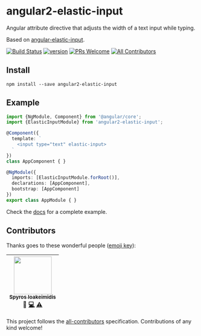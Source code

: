 # angular2-elastic-input

Angular attribute directive that adjusts the width of a text input while typing.

Based on [angular-elastic-input](https://github.com/jacek-pulit/angular-elastic-input).

[![Build Status][build-badge]][build]
[![version][version-badge]][package]
[![PRs Welcome][prs-badge]](http://makeapullrequest.com)
[![All Contributors](https://img.shields.io/badge/all_contributors-1-orange.svg?style=flat-square)](#contributors)

## Install

`npm install --save angular2-elastic-input`

## Example

```typescript
import {NgModule, Component} from '@angular/core';
import {ElasticInputModule} from 'angular2-elastic-input';

@Component({
  template: `
    <input type="text" elastic-input>
  `
})
class AppComponent { }

@NgModule({
  imports: [ElasticInputModule.forRoot()],
  declarations: [AppComponent],
  bootstrap: [AppComponent]
})
export class AppModule { }
```

Check the [docs](docs) for a complete example.

## Contributors

Thanks goes to these wonderful people ([emoji key](https://github.com/kentcdodds/all-contributors#emoji-key)):

<!-- ALL-CONTRIBUTORS-LIST:START - Do not remove or modify this section -->
| [<img src="https://avatars.githubusercontent.com/u/1057324?v=3" width="100px;"/><br /><sub>Spyros Ioakeimidis</sub>](http://www.spyros.io)<br />💬 [💻](https://github.com/spirosikmd/angular2-focus/commits?author=spirosikmd) [⚠️](https://github.com/spirosikmd/angular2-focus/commits?author=spirosikmd) |
| :---: |
<!-- ALL-CONTRIBUTORS-LIST:END -->

This project follows the [all-contributors](https://github.com/kentcdodds/all-contributors) specification.
Contributions of any kind welcome!

[version-badge]: https://img.shields.io/npm/v/angular2-elastic-input.svg?style=flat-square
[package]: https://www.npmjs.com/package/angular2-elastic-input
[prs-badge]: https://img.shields.io/badge/PRs-welcome-brightgreen.svg?style=flat-square
[build-badge]: https://img.shields.io/travis/spirosikmd/angular2-elastic-input.svg?style=flat-square
[build]: https://travis-ci.org/spirosikmd/angular2-elastic-input.svg
